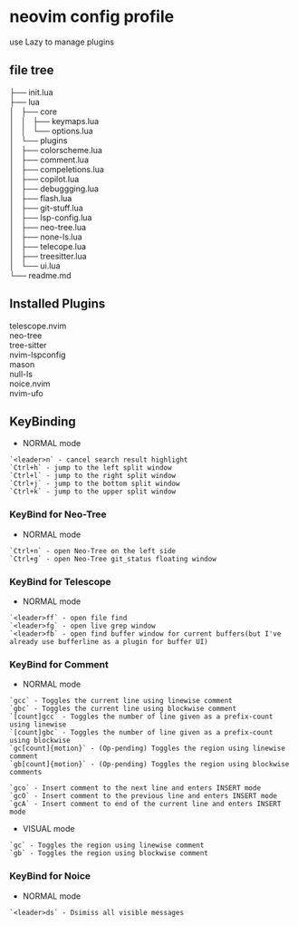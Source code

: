 # neovim config profile

use Lazy to manage plugins

## file tree
├── init.lua<br>
├── lua<br>
│   ├── core<br>
│   │   ├── keymaps.lua<br>
│   │   └── options.lua<br>
│   └── plugins<br>
│       ├── colorscheme.lua<br>
│       ├── comment.lua<br>
│       ├── compeletions.lua<br>
│       ├── copilot.lua<br>
│       ├── debuggging.lua<br>
│       ├── flash.lua<br>
│       ├── git-stuff.lua<br>
│       ├── lsp-config.lua<br>
│       ├── neo-tree.lua<br>
│       ├── none-ls.lua<br>
│       ├── telecope.lua<br>
│       ├── treesitter.lua<br>
│       └── ui.lua<br>
└── readme.md

## Installed Plugins

telescope.nvim<br>
neo-tree<br>
tree-sitter<br>
nvim-lspconfig<br>
mason<br>
null-ls<br>
noice.nvim<br>
nvim-ufo

## KeyBinding

- NORMAL mode

```help
`<leader>n` - cancel search result highlight
`Ctrl+h` - jump to the left split window
`Ctrl+l` - jump to the right split window
`Ctrl+j` - jump to the bottom split window
`Ctrl+k` - jump to the upper split window
```

### KeyBind for Neo-Tree

- NORMAL mode

```help
`Ctrl+n` - open Neo-Tree on the left side
`Ctrl+g` - open Neo-Tree git_status floating window
```

### KeyBind for Telescope

- NORMAL mode

```help
`<leader>ff` - open file find
`<leader>fg` - open live grep window
`<leader>fb` - open find buffer window for current buffers(but I've already use bufferline as a plugin for buffer UI)
```

### KeyBind for Comment

- NORMAL mode

```help
`gcc` - Toggles the current line using linewise comment
`gbc` - Toggles the current line using blockwise comment
`[count]gcc` - Toggles the number of line given as a prefix-count using linewise
`[count]gbc` - Toggles the number of line given as a prefix-count using blockwise
`gc[count]{motion}` - (Op-pending) Toggles the region using linewise comment
`gb[count]{motion}` - (Op-pending) Toggles the region using blockwise comments
```

```help
`gco` - Insert comment to the next line and enters INSERT mode
`gcO` - Insert comment to the previous line and enters INSERT mode
`gcA` - Insert comment to end of the current line and enters INSERT mode
```

- VISUAL mode

```help
`gc` - Toggles the region using linewise comment
`gb` - Toggles the region using blockwise comment
```

### KeyBind for Noice

- NORMAL mode

```help
`<leader>ds` - Dsimiss all visible messages
```
